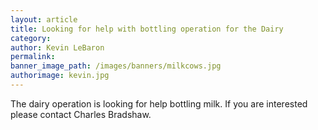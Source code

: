 ```yaml
---
layout: article
title: Looking for help with bottling operation for the Dairy
category:
author: Kevin LeBaron
permalink:
banner_image_path: /images/banners/milkcows.jpg
authorimage: kevin.jpg
---
```



The dairy operation is looking for help bottling milk. If you are interested please contact Charles Bradshaw.